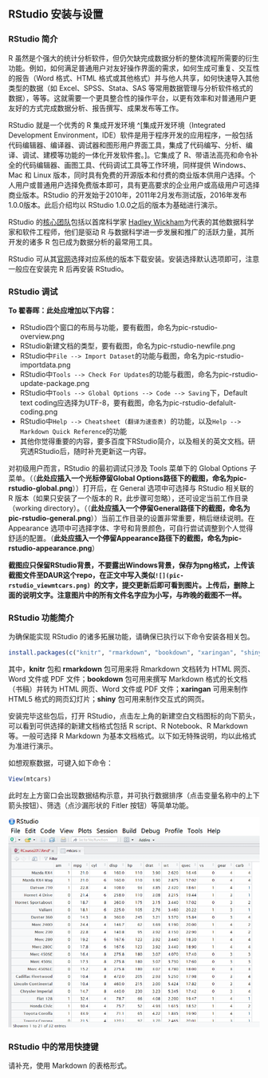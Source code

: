 ## RStudio 安装与设置

### RStudio 简介

R 虽然是个强大的统计分析软件，但仍欠缺完成数据分析的整体流程所需要的衍生功能。例如，如何满足普通用户对友好操作界面的需求，如何生成可重复、交互性的报告（Word 格式、HTML 格式或其他格式）并与他人共享，如何快速导入其他类型的数据（如 Excel、SPSS、Stata、SAS 等常用数据管理与分析软件格式的数据），等等。这就需要一个更具整合性的操作平台，以更有效率和对普通用户更友好的方式完成数据分析、报告撰写、成果发布等工作。

RStudio 就是一个优秀的 R 集成开发环境 ^[集成开发环境（Integrated Development Environment，IDE）软件是用于程序开发的应用程序，一般包括代码编辑器、编译器、调试器和图形用户界面工具，集成了代码编写、分析、编译、调试、建模等功能的一体化开发软件套。]。它集成了 R、带语法高亮和命令补全的代码编辑器、画图工具、代码调试工具等工作环境，同样提供 Windows、Mac 和 Linux 版本，同时具有免费的开源版本和付费的商业版本供用户选择。个人用户或普通用户选择免费版本即可，具有更高要求的企业用户或高级用户可选择商业版本。RStudio 的开发始于2010年，2011年2月发布测试版，2016年发布1.0.0版本。此后介绍均以 RStudio 1.0.0之后的版本为基础进行演示。

RStudio 的[核心团队](https://www.rstudio.com/about/)包括以首席科学家 [Hadley Wickham](http://hadley.nz/)为代表的其他数据科学家和软件工程师，他们是驱动 R 与数据科学进一步发展和推广的活跃力量，其所开发的诸多 R 包已成为数据分析的最常用工具。

RStudio 可从其[官网](https://www.rstudio.com/products/RStudio/)选择对应系统的版本下载安装。安装选择默认选项即可，注意一般应在安装完 R 后再安装 RStudio。

### RStudio 调试

**To 翟春晖：此处应增加以下内容：**

- RStudio四个窗口的布局与功能，要有截图，命名为pic-rstudio-overview.png
- RStudio新建文档的类型，要有截图，命名为pic-rstudio-newfile.png
- RStudio中`File --> Import Dataset`的功能与截图，命名为pic-rstudio-importdata.png
- RStudio中`Tools --> Check For Updates`的功能与截图，命名为pic-rstudio-update-package.png
- RStudio中`Tools --> Global Options --> Code --> Saving`下，Default text coding应选择为UTF-8，要有截图，命名为pic-rstudio-defalult-coding.png
- RStudio中`Help --> Cheatsheet (翻译为速查表) `的功能，以及`Help --> Markdown Quick Reference`的功能
- 其他你觉得重要的内容，要多百度下RStudio简介，以及相关的英文文档。研究透RStudio后，随时补充更新这一内容。
 
对初级用户而言，RStudio 的最初调试只涉及 Tools 菜单下的 Global Options 子菜单。（（**此处应插入一个光标停留Global Options路径下的截图，命名为pic-rstudio-global.png**））打开后，在 General 选项中可选择与 RStudio 相关联的 R 版本（如果只安装了一个版本的 R，此步骤可忽略），还可设定当前工作目录（working directory）。（（**此处应插入一个停留General路径下的截图，命名为pic-rstudio-general.png**））当前工作目录的设置非常重要，稍后继续说明。在 Appearance 选项中可选择字体、字号和背景颜色，可自行尝试调整到个人觉得舒适的配置。（**此处应插入一个停留Appearance路径下的截图，命名为pic-rstudio-appearance.png**）

**截图应只保留RStudio背景，不要露出Windows背景，保存为png格式，上传该截图文件至DAUR这个repo，在正文中写入类似`![](pic-rstudio_viewmtcars.png)
`的文字，提交更新后即可看到图片。上传后，删除上面的说明文字。注意图片中的所有文件名字应为小写，与昨晚的截图不一样。**

### RStudio 功能简介

为确保能实现 RStudio 的诸多拓展功能，请确保已执行以下命令安装各相关包。

```r
install.packages(c("knitr", "rmarkdown", "bookdown", "xaringan", "shiny"))
```

其中，**knitr** 包和 **rmarkdown** 包可用来将 Rmarkdown 文档转为 HTML 网页、Word 文件或 PDF 文件；**bookdown** 包可用来撰写 Markdown 格式的长文档（书稿）并转为 HTML 网页、Word 文件或 PDF 文件；**xaringan** 可用来制作 HTML5 格式的网页幻灯片；**shiny** 包可用来制作交互式的网页。

安装完毕这些包后，打开 RStudio，点击左上角的新建空白文档图标的向下箭头，可以看到可供选择的新建文档格式包括 R script、R Notebook、R Markdown 等。一般可选择 R Markdown 为基本文档格式。以下如无特殊说明，均以此格式为准进行演示。

如想观察数据，可键入如下命令：
```r
View(mtcars)
```

此时左上方窗口会出现数据结构示意，并可执行数据排序（点击变量名称中的上下箭头按钮）、筛选（点沙漏形状的 Fitler 按钮）等简单功能。

![](pic-rstudio_viewmtcars.png)

### RStudio 中的常用快捷键

请补充，使用 Markdown 的表格形式。

